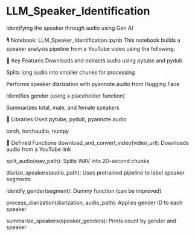 # LLM_Speaker_Identification
Identifying the speaker through audio using Gen AI


🎙️ Notebook: LLM_Speaker_Identification.ipynb
This notebook builds a speaker analysis pipeline from a YouTube video using the following:

📌 Key Features
Downloads and extracts audio using pytube and pydub

Splits long audio into smaller chunks for processing

Performs speaker diarization with pyannote.audio from Hugging Face

Identifies gender (using a placeholder function)

Summarizes total, male, and female speakers

🔧 Libraries Used
pytube, pydub, pyannote.audio

torch, torchaudio, numpy

🧠 Defined Functions
download_and_convert_video(video_url): Downloads audio from a YouTube link

split_audio(wav_path): Splits WAV into 20-second chunks

diarize_speakers(audio_path): Uses pretrained pipeline to label speaker segments

identify_gender(segment): Dummy function (can be improved)

process_diarization(diarization, audio_path): Applies gender ID to each speaker

summarize_speakers(speaker_genders): Prints count by gender and speaker

